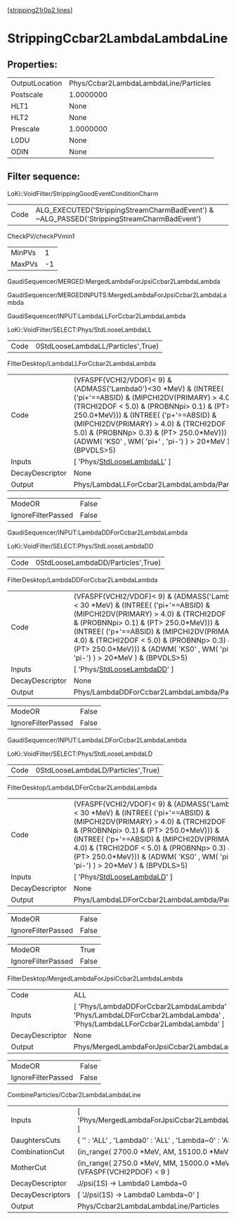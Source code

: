 [[stripping21r0p2 lines]](./stripping21r0p2-index)

# StrippingCcbar2LambdaLambdaLine

## Properties:

|                |                                       |
|----------------|---------------------------------------|
| OutputLocation | Phys/Ccbar2LambdaLambdaLine/Particles |
| Postscale      | 1.0000000                             |
| HLT1           | None                                  |
| HLT2           | None                                  |
| Prescale       | 1.0000000                             |
| L0DU           | None                                  |
| ODIN           | None                                  |

## Filter sequence:

LoKi::VoidFilter/StrippingGoodEventConditionCharm

|      |                                                                                            |
|------|--------------------------------------------------------------------------------------------|
| Code | ALG_EXECUTED('StrippingStreamCharmBadEvent') & ~ALG_PASSED('StrippingStreamCharmBadEvent') |

CheckPV/checkPVmin1

|        |     |
|--------|-----|
| MinPVs | 1   |
| MaxPVs | -1  |

GaudiSequencer/MERGED:MergedLambdaForJpsiCcbar2LambdaLambda

GaudiSequencer/MERGEDINPUTS:MergedLambdaForJpsiCcbar2LambdaLambda

GaudiSequencer/INPUT:LambdaLLForCcbar2LambdaLambda

LoKi::VoidFilter/SELECT:Phys/StdLooseLambdaLL

|      |                                    |
|------|------------------------------------|
| Code | 0StdLooseLambdaLL/Particles',True) |

FilterDesktop/LambdaLLForCcbar2LambdaLambda

|                 |                                                                                                                                                                                                                                                                                                                                                                     |
|-----------------|---------------------------------------------------------------------------------------------------------------------------------------------------------------------------------------------------------------------------------------------------------------------------------------------------------------------------------------------------------------------|
| Code            | (VFASPF(VCHI2/VDOF)\< 9) & (ADMASS('Lambda0')\<30 \*MeV) & (INTREE( ('pi+'==ABSID) & (MIPCHI2DV(PRIMARY) \> 4.0) & (TRCHI2DOF \< 5.0) & (PROBNNpi\> 0.1) & (PT\> 250.0\*MeV))) & (INTREE( ('p+'==ABSID) & (MIPCHI2DV(PRIMARY) \> 4.0) & (TRCHI2DOF \< 5.0) & (PROBNNp\> 0.3) & (PT\> 250.0\*MeV))) & (ADWM( 'KS0' , WM( 'pi+' , 'pi-') ) \> 20\*MeV ) & (BPVDLS\>5) |
| Inputs          | [ 'Phys/[StdLooseLambdaLL](./stripping21r0p2-commonparticles-stdlooselambdall)' ]                                                                                                                                                                                                                                                                                 |
| DecayDescriptor | None                                                                                                                                                                                                                                                                                                                                                                |
| Output          | Phys/LambdaLLForCcbar2LambdaLambda/Particles                                                                                                                                                                                                                                                                                                                        |

|                    |       |
|--------------------|-------|
| ModeOR             | False |
| IgnoreFilterPassed | False |

GaudiSequencer/INPUT:LambdaDDForCcbar2LambdaLambda

LoKi::VoidFilter/SELECT:Phys/StdLooseLambdaDD

|      |                                    |
|------|------------------------------------|
| Code | 0StdLooseLambdaDD/Particles',True) |

FilterDesktop/LambdaDDForCcbar2LambdaLambda

|                 |                                                                                                                                                                                                                                                                                                                                                                      |
|-----------------|----------------------------------------------------------------------------------------------------------------------------------------------------------------------------------------------------------------------------------------------------------------------------------------------------------------------------------------------------------------------|
| Code            | (VFASPF(VCHI2/VDOF)\< 9) & (ADMASS('Lambda0')\< 30 \*MeV) & (INTREE( ('pi+'==ABSID) & (MIPCHI2DV(PRIMARY) \> 4.0) & (TRCHI2DOF \< 5.0) & (PROBNNpi\> 0.1) & (PT\> 250.0\*MeV))) & (INTREE( ('p+'==ABSID) & (MIPCHI2DV(PRIMARY) \> 4.0) & (TRCHI2DOF \< 5.0) & (PROBNNp\> 0.3) & (PT\> 250.0\*MeV))) & (ADWM( 'KS0' , WM( 'pi+' , 'pi-') ) \> 20\*MeV ) & (BPVDLS\>5) |
| Inputs          | [ 'Phys/[StdLooseLambdaDD](./stripping21r0p2-commonparticles-stdlooselambdadd)' ]                                                                                                                                                                                                                                                                                  |
| DecayDescriptor | None                                                                                                                                                                                                                                                                                                                                                                 |
| Output          | Phys/LambdaDDForCcbar2LambdaLambda/Particles                                                                                                                                                                                                                                                                                                                         |

|                    |       |
|--------------------|-------|
| ModeOR             | False |
| IgnoreFilterPassed | False |

GaudiSequencer/INPUT:LambdaLDForCcbar2LambdaLambda

LoKi::VoidFilter/SELECT:Phys/StdLooseLambdaLD

|      |                                    |
|------|------------------------------------|
| Code | 0StdLooseLambdaLD/Particles',True) |

FilterDesktop/LambdaLDForCcbar2LambdaLambda

|                 |                                                                                                                                                                                                                                                                                                                                                                      |
|-----------------|----------------------------------------------------------------------------------------------------------------------------------------------------------------------------------------------------------------------------------------------------------------------------------------------------------------------------------------------------------------------|
| Code            | (VFASPF(VCHI2/VDOF)\< 9) & (ADMASS('Lambda0')\< 30 \*MeV) & (INTREE( ('pi+'==ABSID) & (MIPCHI2DV(PRIMARY) \> 4.0) & (TRCHI2DOF \< 5.0) & (PROBNNpi\> 0.1) & (PT\> 250.0\*MeV))) & (INTREE( ('p+'==ABSID) & (MIPCHI2DV(PRIMARY) \> 4.0) & (TRCHI2DOF \< 5.0) & (PROBNNp\> 0.3) & (PT\> 250.0\*MeV))) & (ADWM( 'KS0' , WM( 'pi+' , 'pi-') ) \> 20\*MeV ) & (BPVDLS\>5) |
| Inputs          | [ 'Phys/[StdLooseLambdaLD](./stripping21r0p2-commonparticles-stdlooselambdald)' ]                                                                                                                                                                                                                                                                                  |
| DecayDescriptor | None                                                                                                                                                                                                                                                                                                                                                                 |
| Output          | Phys/LambdaLDForCcbar2LambdaLambda/Particles                                                                                                                                                                                                                                                                                                                         |

|                    |       |
|--------------------|-------|
| ModeOR             | False |
| IgnoreFilterPassed | False |

|                    |       |
|--------------------|-------|
| ModeOR             | True  |
| IgnoreFilterPassed | False |

FilterDesktop/MergedLambdaForJpsiCcbar2LambdaLambda

|                 |                                                                                                                          |
|-----------------|--------------------------------------------------------------------------------------------------------------------------|
| Code            | ALL                                                                                                                      |
| Inputs          | [ 'Phys/LambdaDDForCcbar2LambdaLambda' , 'Phys/LambdaLDForCcbar2LambdaLambda' , 'Phys/LambdaLLForCcbar2LambdaLambda' ] |
| DecayDescriptor | None                                                                                                                     |
| Output          | Phys/MergedLambdaForJpsiCcbar2LambdaLambda/Particles                                                                     |

|                    |       |
|--------------------|-------|
| ModeOR             | False |
| IgnoreFilterPassed | False |

CombineParticles/Ccbar2LambdaLambdaLine

|                  |                                                                          |
|------------------|--------------------------------------------------------------------------|
| Inputs           | [ 'Phys/MergedLambdaForJpsiCcbar2LambdaLambda' ]                       |
| DaughtersCuts    | { '' : 'ALL' , 'Lambda0' : 'ALL' , 'Lambda~0' : 'ALL' }                  |
| CombinationCut   | (in_range( 2700.0 \*MeV, AM, 15100.0 \*MeV))                             |
| MotherCut        | (in_range( 2750.0 \*MeV, MM, 15000.0 \*MeV)) & (VFASPF(VCHI2PDOF) \< 9 ) |
| DecayDescriptor  | J/psi(1S) -\> Lambda0 Lambda~0                                           |
| DecayDescriptors | [ 'J/psi(1S) -\> Lambda0 Lambda~0' ]                                   |
| Output           | Phys/Ccbar2LambdaLambdaLine/Particles                                    |
